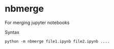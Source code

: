 # nbmerge

For merging jupyter notebooks

Syntax

```
python -m nbmerge file1.ipynb file2.ipynb ....
```
